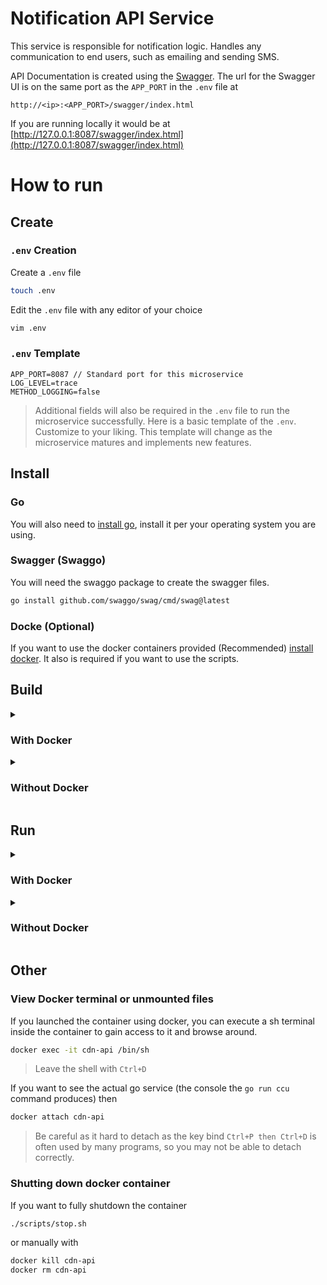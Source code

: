 # Notification API Service
This service is responsible for notification logic. Handles any communication to end users, such as emailing and sending SMS.

API Documentation is created using the [Swagger](https://swagger.io/). The url for the Swagger UI is on the same port as the `APP_PORT` in the `.env` file at 

```
http://<ip>:<APP_PORT>/swagger/index.html
``` 

If you are running locally it would be at [http://127.0.0.1:8087/swagger/index.html](http://127.0.0.1:8087/swagger/index.html)

# How to run

## Create
### `.env` Creation
Create a `.env` file
```bash
touch .env
```
Edit the `.env` file with any editor of your choice
```bash
vim .env
```

### `.env` Template
```
APP_PORT=8087 // Standard port for this microservice
LOG_LEVEL=trace
METHOD_LOGGING=false
```
> Additional fields will also be required in the `.env` file to run the microservice successfully. Here is a basic template of the `.env`. Customize to your liking. This template will change as the microservice matures and implements new features.

## Install

### Go
You will also need to [install go](https://go.dev/doc/install), install it per your operating system you are using.

### Swagger (Swaggo)
You will need the swaggo package to create the swagger files.
```bash
go install github.com/swaggo/swag/cmd/swag@latest
```

### Docke (Optional)
If you want to use the docker containers provided (Recommended) [install docker](https://www.docker.com/get-started/). It also is required if you want to use the scripts.

## Build
<details close>
<summary><h3>With Docker</h3></summary>
<br>

```bash
docker build -t ccu-cdn-api .
swag init
```
</details>

<details close>
<summary><h3>Without Docker</h3></summary>
<br>

```bash
go build
swag init
```
</details>

## Run
<details close>
<summary><h3>With Docker</h3></summary>
<br>

Make sure you have a `log.txt` file in the repo directory, otherwise it wont be able to attach the log.txt and will give a warning and sometimes even an error
```bash
touch log.txt
```
Then run the docker image
```bash
./scripts/start.sh
```
or manually with
```bash
docker run -d -p $(cat .env | grep APP_PORT= | cut -d: -f2 | awk '/^/ { print $1":"$1 }') -v $(pwd)/log.txt:/usr/src/app/log.txt --name cdn-api ccu-cdn-api
```
</details>

<details close>
<summary><h3>Without Docker</h3></summary>
<br>

```bash
go run ccu
```
or if you dont want to build
```bash
go run main.go
```
## (Optional) Update package checksums and download dependencies
```bash
go mod tidy
``` 
</details>

## Other

### View Docker terminal or unmounted files
If you launched the container using docker, you can execute a sh terminal inside the container to gain access to it and browse around.
```bash
docker exec -it cdn-api /bin/sh
```
>Leave the shell with `Ctrl+D`

If you want to see the actual go service (the console the `go run ccu` command produces) then
```bash
docker attach cdn-api
```
> Be careful as it hard to detach as the key bind `Ctrl+P then Ctrl+D` is often used by many programs, so you may not be able to detach correctly.

### Shutting down docker container
If you want to fully shutdown the container
```bash
./scripts/stop.sh
```
or manually with
```bash
docker kill cdn-api
docker rm cdn-api
```

